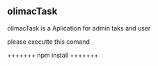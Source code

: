 ## olimacTask

olimacTask is a Aplication for admin taks and user

please executte this comand

+++++++
npm install
+++++++
